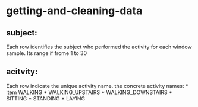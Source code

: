 # getting-and-cleaning-data

## subject:
  Each row identifies the subject who performed the activity for each window sample.
  Its range if frome 1 to 30
  
## acitvity:
  Each row indicate the unique activity name.
  the concrete activity names:
    * item WALKING
    * WALKING_UPSTAIRS
    * WALKING_DOWNSTAIRS
    * SITTING
    * STANDING
    * LAYING
  
## 
